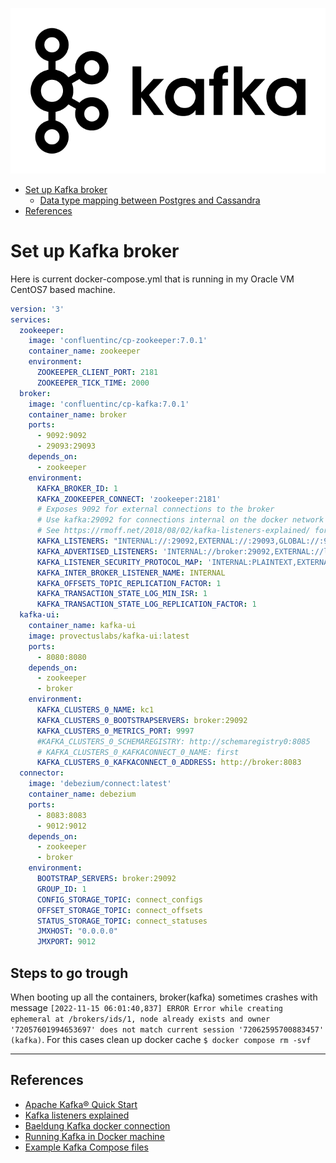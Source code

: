 <p align="center"><img src="../img/kafkalogo.png"></p>

* [Set up Kafka broker](#Set-up-Kafka-broker)  
   * [Data type mapping between Postgres and Cassandra](#Data-type-mapping-between-Postgres-and-Cassandra) 
* [References](#References)

# Set up Kafka broker
Here is current docker-compose.yml that is running in my Oracle VM CentOS7 based machine.  
```YAML
version: '3'
services:
  zookeeper:
    image: 'confluentinc/cp-zookeeper:7.0.1'
    container_name: zookeeper
    environment:
      ZOOKEEPER_CLIENT_PORT: 2181
      ZOOKEEPER_TICK_TIME: 2000
  broker:
    image: 'confluentinc/cp-kafka:7.0.1'
    container_name: broker
    ports:
      - 9092:9092
      - 29093:29093
    depends_on:
      - zookeeper
    environment:
      KAFKA_BROKER_ID: 1
      KAFKA_ZOOKEEPER_CONNECT: 'zookeeper:2181'
      # Exposes 9092 for external connections to the broker
      # Use kafka:29092 for connections internal on the docker network
      # See https://rmoff.net/2018/08/02/kafka-listeners-explained/ for details
      KAFKA_LISTENERS: "INTERNAL://:29092,EXTERNAL://:29093,GLOBAL://:9092"
      KAFKA_ADVERTISED_LISTENERS: 'INTERNAL://broker:29092,EXTERNAL://localhost:29093,GLOBAL://192.168.56.103:9092'
      KAFKA_LISTENER_SECURITY_PROTOCOL_MAP: 'INTERNAL:PLAINTEXT,EXTERNAL:PLAINTEXT,GLOBAL:PLAINTEXT'
      KAFKA_INTER_BROKER_LISTENER_NAME: INTERNAL
      KAFKA_OFFSETS_TOPIC_REPLICATION_FACTOR: 1
      KAFKA_TRANSACTION_STATE_LOG_MIN_ISR: 1
      KAFKA_TRANSACTION_STATE_LOG_REPLICATION_FACTOR: 1
  kafka-ui:
    container_name: kafka-ui
    image: provectuslabs/kafka-ui:latest
    ports:
      - 8080:8080
    depends_on:
      - zookeeper
      - broker
    environment:
      KAFKA_CLUSTERS_0_NAME: kc1
      KAFKA_CLUSTERS_0_BOOTSTRAPSERVERS: broker:29092
      KAFKA_CLUSTERS_0_METRICS_PORT: 9997
      #KAFKA_CLUSTERS_0_SCHEMAREGISTRY: http://schemaregistry0:8085
      # KAFKA_CLUSTERS_0_KAFKACONNECT_0_NAME: first
      KAFKA_CLUSTERS_0_KAFKACONNECT_0_ADDRESS: http://broker:8083
  connector:
    image: 'debezium/connect:latest'
    container_name: debezium
    ports:
      - 8083:8083
      - 9012:9012
    depends_on:
      - zookeeper
      - broker
    environment:
      BOOTSTRAP_SERVERS: broker:29092
      GROUP_ID: 1
      CONFIG_STORAGE_TOPIC: connect_configs
      OFFSET_STORAGE_TOPIC: connect_offsets
      STATUS_STORAGE_TOPIC: connect_statuses
      JMXHOST: "0.0.0.0"
      JMXPORT: 9012
```

## Steps to go trough
When booting up all the containers, broker(kafka) sometimes crashes with message `[2022-11-15 06:01:40,837] ERROR Error while creating ephemeral at /brokers/ids/1, node already exists and owner '72057601994653697' does not match current session '72062595700883457' (kafka)`. For this cases clean up docker cache `$ docker compose rm -svf`  

___
## References
* [Apache Kafka® Quick Start](https://developer.confluent.io/quickstart/kafka-docker/)  
* [Kafka listeners explained](https://rmoff.net/2018/08/02/kafka-listeners-explained/)  
* [Baeldung Kafka docker connection](https://www.baeldung.com/kafka-docker-connection)  
* [Running Kafka in Docker machine](https://medium.com/@marcelo.hossomi/running-kafka-in-docker-machine-64d1501d6f0b)  
* [Example Kafka Compose files](https://github.com/provectus/kafka-ui/blob/master/documentation/compose/DOCKER_COMPOSE.md)  
